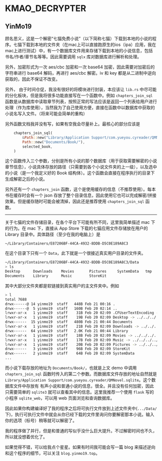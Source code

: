 # KMAO_DECRYPTER
## YinMo19

顾名思义，这是一个解密“七猫免费小说”（以下简称七猫）下载到本地的小说的程序。七猫下载到本地的文件夹（在mac上可以直接跑原生的ios（ipa）应用，我在mac上进行测试）中，有一个数据库文件用来存储下载到本地的小说信息，包括书名/作者/章节名等等。因此需要调用 `sqlx` 库对数据库进行解析和处理。

另外，加密形式为一次 aes/cbc 加密和一次 base64 加密，因此需要对加密后的字符串进行 base64 解码，再进行 aes/cbc 解密。iv 和 key 都是从二进制中逆向获取的，因此不保证不改变。

另外， 由于时间仓促，我没有很好的将模块进行封装，本应该让 `lib.rs` 中尽可能的分化板块，但是我将很多功能直接写在一个函数中。例如 `chapters_join_sql` 函数是从数据库中读取章节列表，按照正常的写法应该是返回一个列表给用户进行处理（作为库使用），当然我为了自己使用方便，直接在函数中以数据库中获取的小说名写入文件。（将来可能会简单的重构）

另外函数文档我并没有写，如果有空我会尽量补上。最核心的部分应该是
```rs
    chapters_join_sql(
        &Path::new("Library/Application Support/com.yueyou.cyreader/QMNovel.sqlite"),
        Path::new("Documents/Book/"),
        selected_book,
    )
```
这个函数传入三个参数，分别是所有小说的那个数据库（用于获取需要解密的小说章节信息），小说具体存放的路径（只需要到各个小说文件夹的上一级），以及选中的小说（是一个我定义好的 Book 结构体）。这个函数会直接在程序执行的目录下生成解密之后的小说。

另外还有一个 `chapters_join` 函数，这个是使用缓存的信息（不推荐使用）。每本书在缓存时会有一个 json 存放了整个目录信息，因此使用它也可以完成解密/拼接效果。但是缓存随时可能会被清掉，因此还是推荐使用 `chapters_join_sql` 函数。

---

关于七猫的文件存储目录，在各个平台下可能有所不同，这里我简单描述 mac 下的行为。在 mac 下，直接从 App Store 下载的七猫应用文件存储放在用户的 Library 目录中。具体路径（至少在我的电脑上）是
```
~/Library/Containers/E87206BF-44CA-4932-8DDB-D5C0E189A8C3
```
在这个目录下只有一个 `Data`，此下就是一个很接近真实用户目录的文件夹。
```sh
~/Library/Containers/E87206BF-44CA-4932-8DDB-D5C0E189A8C3/Data
> ls
Desktop      Downloads    Movies       Pictures     SystemData   tmp
Documents    Library      Music        StoreKit     
```
其中大部分文件夹都是软链接到真实用户的主文件夹中。例如
```sh
> l 
total 7688
drwx------@ 14 yinmo19  staff   448B Feb 21 00:16 .
drwx------@  5 yinmo19  staff   160B Feb 20 02:14 ..
lrwxr-xr-x   1 yinmo19  staff    31B Feb 20 02:09 .CFUserTextEncoding -> ../../../../.CFUserTextEncoding
lrwxr-xr-x   1 yinmo19  staff    19B Feb 20 02:09 Desktop -> ../../../../Desktop
drwx------  15 yinmo19  staff   480B Feb 21 00:44 Documents
lrwxr-xr-x   1 yinmo19  staff    21B Feb 20 02:09 Downloads -> ../../../../Downloads
drwx------  64 yinmo19  staff   2.0K Feb 21 00:44 Library
lrwxr-xr-x   1 yinmo19  staff    18B Feb 20 02:09 Movies -> ../../../../Movies
lrwxr-xr-x   1 yinmo19  staff    17B Feb 20 02:09 Music -> ../../../../Music
lrwxr-xr-x   1 yinmo19  staff    20B Feb 20 02:09 Pictures -> ../../../../Pictures
drwx------   3 yinmo19  staff    96B Feb 20 02:09 StoreKit
drwx------   2 yinmo19  staff    64B Feb 20 02:09 SystemData
...
```
而小说下载存放的地址为 `Documents/Book/`，也就是上文 demo 中调用 `chapters_join_sql` 函数时传入的第二个参数。而数据库文件存放的地址自然就是 `Library/Application Support/com.yueyou.cyreader/QMNovel.sqlite`。这个数据库文件中存放有 有声小说和普通小说的信息，很全。并且没有任何加密，因此只需要简单的 `sqlite3` 就可以查看其中的信息。这里我推荐一个使用 `flask` 写的小程序 `sqlite_web`，可以用 web 页面浏览和查询数据库。

因此如果你构建编译好了我的程序之后将可执行文件放到上述文件夹中(`.../Data/`下)，执行可执行文件中就会从你已经下载的文件里询问你要解密那本小说。输入你的选项（标号）稍等就可以解密了。

我的程序做了并行，但是和普通的写似乎没什么巨大提升。不过解密时间也不久，所以就没想着优化了。

如果觉得不错，可以给我点个星星。如果有时间我可能会写一篇 blog 来描述逆向和这个程序的细节，可以关注 `blog.yinmo19.top`。
